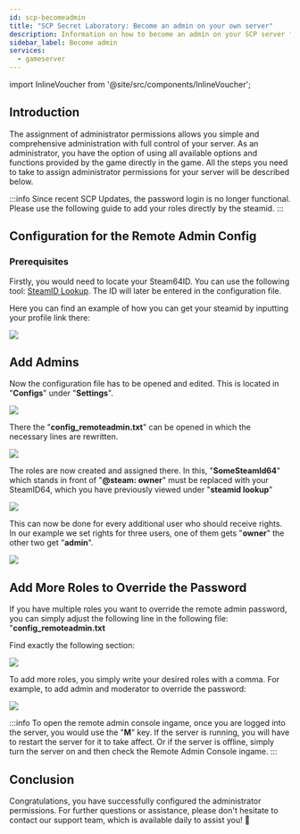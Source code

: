 ```yaml
---
id: scp-becomeadmin
title: "SCP Secret Laboratory: Become an admin on your own server"
description: Information on how to become an admin on your SCP server from ZAP-Hosting.com - ZAP-Hosting.com documentation
sidebar_label: Become admin
services:
  - gameserver
---
```


import InlineVoucher from '@site/src/components/InlineVoucher';


## Introduction
The assignment of administrator permissions allows you simple and comprehensive administration with full control of your server. As an administrator, you have the option of using all available options and functions provided by the game directly in the game. All the steps you need to take to assign administrator permissions for your server will be described below. 
<InlineVoucher />

:::info
Since recent SCP Updates, the password login is no longer functional. Please use the following guide to add your roles directly by the steamid. 
:::


## Configuration for the Remote Admin Config

### Prerequisites

Firstly, you would need to locate your Steam64ID.
You can use the following tool: [SteamID Lookup](https://steamid.io/lookup).
The ID will later be entered in the configuration file.

Here you can find an example of how you can get your steamid by inputting your profile link there:

![](https://screensaver01.zap-hosting.com/index.php/s/k4EEWwFQB3xAxA2/preview)

## Add Admins

Now the configuration file has to be opened and edited.
This is located in "**Configs**" under "**Settings**".

![](https://screensaver01.zap-hosting.com/index.php/s/NSFrZG3SX6ZaQgb/preview)

There the "**config_remoteadmin.txt**" can be opened in which the necessary lines are rewritten.

![](https://screensaver01.zap-hosting.com/index.php/s/KM6YpQwGC4n8rZW/preview)

The roles are now created and assigned there.
In this, "**SomeSteamId64**" which stands in front of "**@steam: owner**" must be replaced with your SteamID64, which you have previously viewed under "**steamid lookup**"

![](https://screensaver01.zap-hosting.com/index.php/s/HC4Z2s9wPgdJjXT/preview)

This can now be done for every additional user who should receive rights.
In our example we set rights for three users, one of them gets "**owner**" the other two get "**admin**".

![](https://screensaver01.zap-hosting.com/index.php/s/9e7YWoMHAxn3z3b/preview)

## Add More Roles to Override the Password

If you have multiple roles you want to override the remote admin password, you can simply adjust the following line in the following file:
"**config_remoteadmin.txt**

Find exactly the following section: 

![](https://screensaver01.zap-hosting.com/index.php/s/HoGJ7X2ZEWW34bH/preview)

To add more roles, you simply write your desired roles with a comma.
For example, to add admin and moderator to override the password:

![](https://screensaver01.zap-hosting.com/index.php/s/PFLFiG9W3kScZ3d/preview)

:::info
To open the remote admin console ingame, once you are logged into the server, you would use the "**M**" key. If the server is running, you will have to restart the server for it to take affect. Or if the server is offline, simply turn the server on and then check the Remote Admin Console ingame.
:::


## Conclusion

Congratulations, you have successfully configured the administrator permissions. For further questions or assistance, please don't hesitate to contact our support team, which is available daily to assist you! 🙂